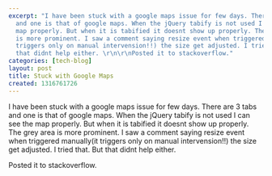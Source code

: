 ```yaml
---
excerpt: "I have been stuck with a google maps issue for few days. There are 3 tabs
  and one is that of google maps. When the jQuery tabify is not used I can see the
  map properly. But when it is tabified it doesnt show up properly. The grey area
  is more prominent. I saw a comment saying resize event when triggered manually(it
  triggers only on manual intervension!!) the size get adjusted. I tried that. But
  that didnt help either. \r\n\r\nPosted it to stackoverflow."
categories: [tech-blog]
layout: post
title: Stuck with Google Maps
created: 1316761726
---
```

I have been stuck with a google maps issue for few days. There are 3 tabs and one is that of google maps. When the jQuery tabify is not used I can see the map properly. But when it is tabified it doesnt show up properly. The grey area is more prominent. I saw a comment saying resize event when triggered manually(it triggers only on manual intervension!!) the size get adjusted. I tried that. But that didnt help either.

Posted it to stackoverflow.
